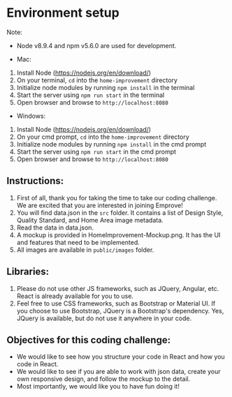 # Environment setup

Note: 
- Node v8.9.4 and npm v5.6.0 are used for development.

* Mac:
 1. Install Node (https://nodejs.org/en/download/)
 2. On your terminal, `cd` into the `home-improvement` directory
 2. Initialize node modules by running `npm install` in the terminal
 3. Start the server using `npm run start` in the terminal
 4. Open browser and browse to `http://localhost:8080`

* Windows:
 1. Install Node (https://nodejs.org/en/download/)
 2. On your cmd prompt, `cd` into the `home-improvement` directory
 2. Initialize node modules by running `npm install` in the cmd prompt
 3. Start the server using `npm run start` in the cmd prompt
 4. Open browser and browse to `http://localhost:8080`


## Instructions:
 1. First of all, thank you for taking the time to take our coding challenge. We are excited that you are interested in joining Emprove!
 2. You will find data.json in the `src` folder. It contains a list of Design Style, Quality Standard, and Home Area image metadata.
 3. Read the data in data.json.
 4. A mockup is provided in HomeImprovement-Mockup.png. It has the UI and features that need to be implemented.
 5. All images are available in `public/images` folder.

## Libraries:
 1. Please do not use other JS frameworks, such as JQuery, Angular, etc. React is already available for you to use.
 2. Feel free to use CSS frameworks, such as Bootstrap or Material UI. If you choose to use Bootstrap, JQuery is a Bootstrap's dependency. Yes, JQuery is available, but do not use it anywhere in your code.

## Objectives for this coding challenge:
- We would like to see how you structure your code in React and how you code in React.
- We would like to see if you are able to work with json data, create your own responsive design, and follow the mockup to the detail.
- Most importantly, we would like you to have fun doing it!
